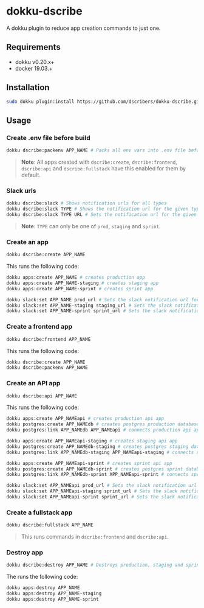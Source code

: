 # dokku-dscribe

A dokku plugin to reduce app creation commands to just one.

## Requirements

- dokku v0.20.x+
- docker 19.03.+

## Installation

```bash
sudo dokku plugin:install https://github.com/dscribers/dokku-dscribe.git dscribe
```

## Usage

### Create .env file before build

```bash
dokku dscribe:packenv APP_NAME # Packs all env vars into .env file before building the app.
```

> **Note**: All apps created with `dscribe:create`, `dscribe:frontend`, `dscribe:api`
> and `dscribe:fullstack` have this enabled for them by default.

### Slack urls

```bash
dokku dscribe:slack # Shows notification urls for all types
dokku dscribe:slack TYPE # Shows the notification url for the given type
dokku dscribe:slack TYPE URL # Sets the notification url for the given type
```

> **Note**: `TYPE` can only be one of `prod`, `staging` and `sprint`.

### Create an app

```bash
dokku dscribe:create APP_NAME
```

This runs the following code:

```bash
dokku apps:create APP_NAME # creates production app
dokku apps:create APP_NAME-staging # creates staging app
dokku apps:create APP_NAME-sprint # creates sprint app

dokku slack:set APP_NAME prod_url # Sets the slack notification url for production, if available
dokku slack:set APP_NAME-staging staging_url # Sets the slack notification url for staging, if available
dokku slack:set APP_NAME-sprint sprint_url # Sets the slack notification url for sprint, if available
```

### Create a frontend app

```bash
dokku dscribe:frontend APP_NAME
```

This runs the following code:

```bash
dokku dscribe:create APP_NAME
dokku dscribe:packenv APP_NAME
```

### Create an API app

```bash
dokku dscribe:api APP_NAME
```

This runs the following code:

```bash
dokku apps:create APP_NAMEapi # creates production api app
dokku postgres:create APP_NAMEdb # creates postgres production database
dokku postgres:link APP_NAMEdb APP_NAMEapi # connects production api app and database

dokku apps:create APP_NAMEapi-staging # creates staging api app
dokku postgres:create APP_NAMEdb-staging # creates postgres staging database
dokku postgres:link APP_NAMEdb-staging APP_NAMEapi-staging # connects staging api app and database

dokku apps:create APP_NAMEapi-sprint # creates sprint api app
dokku postgres:create APP_NAMEdb-sprint # creates postgres sprint database
dokku postgres:link APP_NAMEdb-sprint APP_NAMEapi-sprint # connects sprint api app and database

dokku slack:set APP_NAMEapi prod_url # Sets the slack notification url for production, if available
dokku slack:set APP_NAMEapi-staging sprint_url # Sets the slack notification url for staging, if available
dokku slack:set APP_NAMEapi-sprint sprint_url # Sets the slack notification url for sprint, if available
```

### Create a fullstack app

```bash
dokku dscribe:fullstack APP_NAME
```

> This runs commands in `dscribe:frontend` and `dscribe:api`.

### Destroy app

```bash
dokku dscribe:destroy APP_NAME # Destroys production, staging and sprint apps
```

The runs the following code:

```bash
dokku apps:destroy APP_NAME
dokku apps:destroy APP_NAME-staging
dokku apps:destroy APP_NAME-sprint
```
